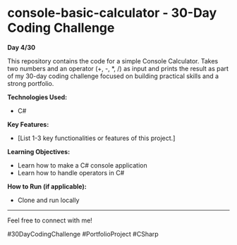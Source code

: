 # console-basic-calculator - 30-Day Coding Challenge

**Day 4/30**

This repository contains the code for a simple Console Calculator. Takes two numbers and an operator (+, -, *, /) as input and prints the result as part of my 30-day coding challenge focused on building practical skills and a strong portfolio.

**Technologies Used:**

* C#

**Key Features:**

* [List 1-3 key functionalities or features of this project.]

**Learning Objectives:**

* Learn how to make a C# console application
* Learn how to handle operators in C#

**How to Run (if applicable):**

* Clone and run locally

---

Feel free to connect with me!


#30DayCodingChallenge #PortfolioProject #CSharp